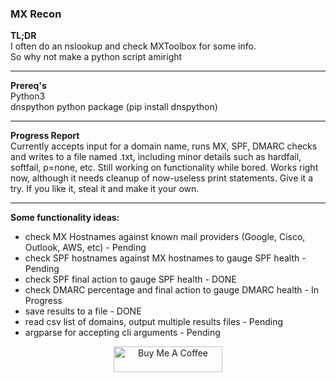 ### MX Recon

**TL;DR**  
I often do an nslookup and check MXToolbox for some info.  
So why not make a python script amiright  
______________________________________________________________
**Prereq's**  
Python3  
dnspython python package (pip install dnspython)
______________________________________________________________
**Progress Report**  
Currently accepts input for a domain name, runs MX, SPF, DMARC checks and writes to a file named <domain>.txt, including minor details such as hardfail, softfail, p=none, etc. Still working on functionality while bored. Works right now, although it needs cleanup of now-useless print statements. 
Give it a try. If you like it, steal it and make it your own. 
______________________________________________________________
**Some functionality ideas:**  
* check MX Hostnames against known mail providers (Google, Cisco, Outlook, AWS, etc) - Pending  
* check SPF hostnames against MX hostnames to gauge SPF health - Pending  
* check SPF final action to gauge SPF health - DONE  
* check DMARC percentage and final action to gauge DMARC health - In Progress  
* save results to a file - DONE  
* read csv list of domains, output multiple results files - Pending  
* argparse for accepting cli arguments - Pending  



<p align=center>
<a href="https://www.buymeacoffee.com/cpardue0" target="_blank"><img src="https://cdn.buymeacoffee.com/buttons/default-orange.png" alt="Buy Me A Coffee" height="41" width="174"></a>
</p>
